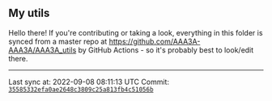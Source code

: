 ## My utils

Hello there! If you're contributing or taking a look, everything in this folder
is synced from a master repo at https://github.com/AAA3A-AAA3A/AAA3A_utils by GitHub Actions -
so it's probably best to look/edit there.

---

Last sync at: 2022-09-08 08:11:13 UTC
Commit: [`35585332efa0ae2648c3809c25a813fb4c51056b`](https://github.com/AAA3A-AAA3A/AAA3A_utils/commit/35585332efa0ae2648c3809c25a813fb4c51056b)
